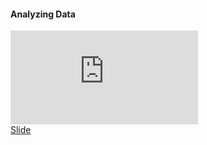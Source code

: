 <h4> Analyzing Data </h4>

<iframe src="https://www.youtube.com/embed/WRLhmSaDUEk" frameborder="0" allow="accelerometer; autoplay; encrypted-media; gyroscope; picture-in-picture" allowfullscreen></iframe>
<div class="supplementary">
    <a href=""> Slide</a>
</div>